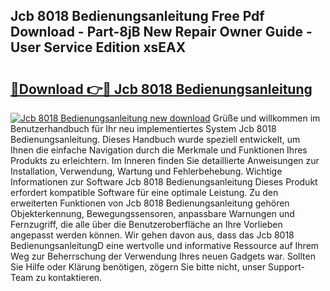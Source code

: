 ## Jcb 8018 Bedienungsanleitung Free Pdf Download - Part-8jB New Repair Owner Guide - User Service Edition xsEAX

# <h2><a href="http://df5a5je.blite.top/?on=Jcb+8018+Bedienungsanleitung">🔗Download 👉🔴 Jcb 8018 Bedienungsanleitung</a></h2>

[![Jcb 8018 Bedienungsanleitung new download](https://i.imgur.com/lujVjoI.png)](http://df5a5je.blite.top/?on=Jcb+8018+Bedienungsanleitung)
Grüße und willkommen im Benutzerhandbuch für Ihr neu implementiertes System Jcb 8018 Bedienungsanleitung. Dieses Handbuch wurde speziell entwickelt, um Ihnen die einfache Navigation durch die Merkmale und Funktionen Ihres Produkts zu erleichtern. Im Inneren finden Sie detaillierte Anweisungen zur Installation, Verwendung, Wartung und Fehlerbehebung. Wichtige Informationen zur Software Jcb 8018 Bedienungsanleitung Dieses Produkt erfordert kompatible Software für eine optimale Leistung. Zu den erweiterten Funktionen von Jcb 8018 Bedienungsanleitung gehören Objekterkennung, Bewegungssensoren, anpassbare Warnungen und Fernzugriff, die alle über die Benutzeroberfläche an Ihre Vorlieben angepasst werden können. Wir gehen davon aus, dass das Jcb 8018 BedienungsanleitungD eine wertvolle und informative Ressource auf Ihrem Weg zur Beherrschung der Verwendung Ihres neuen Gadgets war. Sollten Sie Hilfe oder Klärung benötigen, zögern Sie bitte nicht, unser Support-Team zu kontaktieren.
